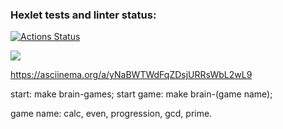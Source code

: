 ### Hexlet tests and linter status:
[![Actions Status](https://github.com/rinaRenno/frontend-project-44/workflows/hexlet-check/badge.svg)](https://github.com/rinaRenno/frontend-project-44/actions)

<a href="https://codeclimate.com/github/rinaRenno/frontend-project-44/maintainability"><img src="https://api.codeclimate.com/v1/badges/3783a0f1840c5f6d3f33/maintainability" /></a>

https://asciinema.org/a/yNaBWTWdFqZDsjURRsWbL2wL9

start: make brain-games;
start game: make brain-(game name);

game name: calc, even, progression, gcd, prime.
